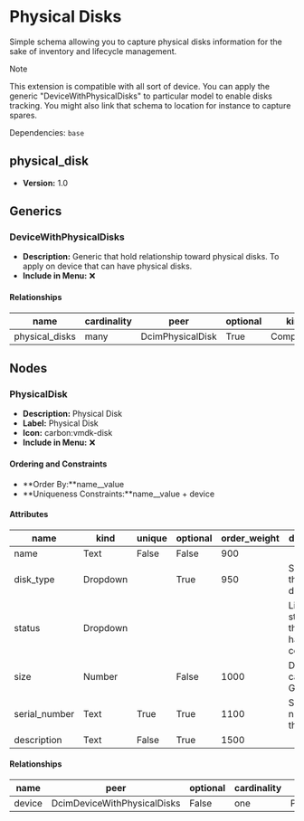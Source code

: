 # Physical Disks

Simple schema allowing you to capture physical disks information for the sake of inventory and lifecycle management.

> [!NOTE]
> This extension is compatible with all sort of device. You can apply the generic "DeviceWithPhysicalDisks" to particular model to enable disks tracking. You might also link that schema to location for instance to capture spares.

Dependencies: `base`

## physical_disk

- **Version:** 1.0

## Generics

### DeviceWithPhysicalDisks

- **Description:** Generic that hold relationship toward physical disks. To apply on device that can have physical disks.
- **Include in Menu:** ❌

#### Relationships

| name | cardinality | peer | optional | kind |
| ---- | ----------- | ---- | -------- | ---- |
| physical\_disks | many | DcimPhysicalDisk | True | Component |

## Nodes

### PhysicalDisk

- **Description:** Physical Disk
- **Label:** Physical Disk
- **Icon:** carbon:vmdk-disk
- **Include in Menu:** ❌

#### Ordering and Constraints

- **Order By:**name__value
- **Uniqueness Constraints:**name__value + device

#### Attributes

| name | kind | unique | optional | order_weight | description | choices | label |
| ---- | ---- | ------ | -------- | ------------ | ----------- | ------- | ----- |
| name | Text | False | False | 900 |  | \`\` |  |
| disk\_type | Dropdown |  | True | 950 | Specifies the type of disk | \`ssd, nvme, hdd, hybrid\` |  |
| status | Dropdown |  |  |  | Lifecycle status of the hardware component\. | \`in\_inventory, active, decommissioned, disposed\` |  |
| size | Number |  | False | 1000 | Disk capacity \(in GB\)\. | \`\` | Size \(GB\) |
| serial\_number | Text | True | True | 1100 | Serial number of the disk | \`\` |  |
| description | Text | False | True | 1500 |  | \`\` |  |

#### Relationships

| name | peer | optional | cardinality | kind | order_weight |
| ---- | ---- | -------- | ----------- | ---- | ------------ |
| device | DcimDeviceWithPhysicalDisks | False | one | Parent | 800 |
